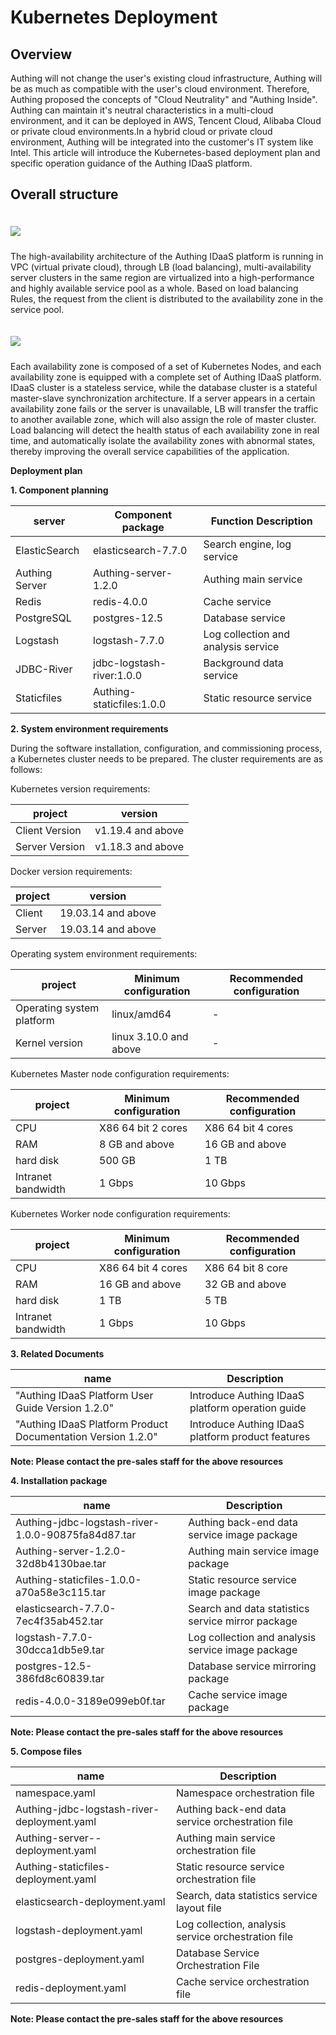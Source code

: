 # Kubernetes Deployment

<LastUpdated/>

## Overview

Authing will not change the user's existing cloud infrastructure, Authing will be as much as compatible with the user's cloud environment. Therefore, Authing proposed the concepts of "Cloud Neutrality" and "Authing Inside". Authing can maintain it's neutral characteristics in a multi-cloud environment, and it can be deployed in AWS, Tencent Cloud, Alibaba Cloud or private cloud environments.In a hybrid cloud or private cloud environment, Authing will be integrated into the customer's IT system like Intel.
This article will introduce the Kubernetes-based deployment plan and specific operation guidance of the Authing IDaaS platform.

## Overall structure

<img src="./images/k8s-1.png" style="margin-top: 20px;" class="md-img-padding" />
<div style="height: 10px;"></div>

The high-availability architecture of the Authing IDaaS platform is running in VPC (virtual private cloud), through LB (load balancing), multi-availability server clusters in the same region are virtualized into a high-performance and highly available service pool as a whole. Based on load balancing Rules, the request from the client is distributed to the availability zone in the service pool.

<img src="./images/k8s-2.png" style="margin-top: 20px;" class="md-img-padding" />
<div style="height: 10px;"></div>

Each availability zone is composed of a set of Kubernetes Nodes, and each availability zone is equipped with a complete set of Authing IDaaS platform. IDaaS cluster is a stateless service, while the database cluster is a stateful master-slave synchronization architecture. If a server appears in a certain availability zone fails or the server is unavailable, LB will transfer the traffic to another available zone, which will also assign the role of master cluster.
Load balancing will detect the health status of each availability zone in real time, and automatically isolate the availability zones with abnormal states, thereby improving the overall service capabilities of the application.

**Deployment plan**

**1. Component planning**

| server         | Component package         | Function Description                |
| -------------- | ------------------------- | ----------------------------------- |
| ElasticSearch  | elasticsearch-7.7.0       | Search engine, log service          |
| Authing Server | Authing-server-1.2.0      | Authing main service                |
| Redis          | redis-4.0.0               | Cache service                       |
| PostgreSQL     | postgres-12.5             | Database service                    |
| Logstash       | logstash-7.7.0            | Log collection and analysis service |
| JDBC-River     | jdbc-logstash-river:1.0.0 | Background data service             |
| Staticfiles    | Authing-staticfiles:1.0.0 | Static resource service             |

**2. System environment requirements**

During the software installation, configuration, and commissioning process, a Kubernetes cluster needs to be prepared. The cluster requirements are as follows:

Kubernetes version requirements:

| project        | version           |
| -------------- | ----------------- |
| Client Version | v1.19.4 and above |
| Server Version | v1.18.3 and above |

Docker version requirements:

| project | version            |
| ------- | ------------------ |
| Client  | 19.03.14 and above |
| Server  | 19.03.14 and above |

Operating system environment requirements:

| project                   | Minimum configuration  | Recommended configuration |
| ------------------------- | ---------------------- | ------------------------- |
| Operating system platform | linux/amd64            | -                         |
| Kernel version            | linux 3.10.0 and above | -                         |

Kubernetes Master node configuration requirements:

| project            | Minimum configuration | Recommended configuration |
| ------------------ | --------------------- | ------------------------- |
| CPU                | X86 64 bit 2 cores    | X86 64 bit 4 cores        |
| RAM                | 8 GB and above        | 16 GB and above           |
| hard disk          | 500 GB                | 1 TB                      |
| Intranet bandwidth | 1 Gbps                | 10 Gbps                   |

Kubernetes Worker node configuration requirements:

| project            | Minimum configuration | Recommended configuration |
| ------------------ | --------------------- | ------------------------- |
| CPU                | X86 64 bit 4 cores    | X86 64 bit 8 core         |
| RAM                | 16 GB and above       | 32 GB and above           |
| hard disk          | 1 TB                  | 5 TB                      |
| Intranet bandwidth | 1 Gbps                | 10 Gbps                   |

**3. Related Documents**

| name                                                                   | Description                                       |
| ---------------------------------------------------------------------- | ------------------------------------------------- |
| &quot;Authing IDaaS Platform User Guide Version 1.2.0&quot;            | Introduce Authing IDaaS platform operation guide  |
| &quot;Authing IDaaS Platform Product Documentation Version 1.2.0&quot; | Introduce Authing IDaaS platform product features |

**Note: Please contact the pre-sales staff for the above resources**

**4. Installation package**

| name                                               | Description                                       |
| -------------------------------------------------- | ------------------------------------------------- |
| Authing-jdbc-logstash-river-1.0.0-90875fa84d87.tar | Authing back-end data service image package       |
| Authing-server-1.2.0-32d8b4130bae.tar              | Authing main service image package                |
| Authing-staticfiles-1.0.0-a70a58e3c115.tar         | Static resource service image package             |
| elasticsearch-7.7.0-7ec4f35ab452.tar               | Search and data statistics service mirror package |
| logstash-7.7.0-30dcca1db5e9.tar                    | Log collection and analysis service image package |
| postgres-12.5-386fd8c60839.tar                     | Database service mirroring package                |
| redis-4.0.0-3189e099eb0f.tar                       | Cache service image package                       |

**Note: Please contact the pre-sales staff for the above resources**

**5. Compose files**

| name                                        | Description                                         |
| ------------------------------------------- | --------------------------------------------------- |
| namespace.yaml                              | Namespace orchestration file                        |
| Authing-jdbc-logstash-river-deployment.yaml | Authing back-end data service orchestration file    |
| Authing-server--deployment.yaml             | Authing main service orchestration file             |
| Authing-staticfiles-deployment.yaml         | Static resource service orchestration file          |
| elasticsearch-deployment.yaml               | Search, data statistics service layout file         |
| logstash-deployment.yaml                    | Log collection, analysis service orchestration file |
| postgres-deployment.yaml                    | Database Service Orchestration File                 |
| redis-deployment.yaml                       | Cache service orchestration file                    |

**Note: Please contact the pre-sales staff for the above resources**
